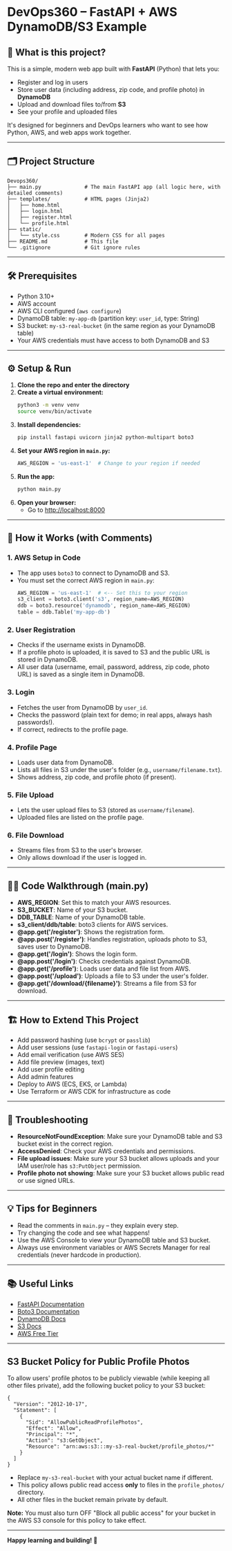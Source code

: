 # DevOps360 – FastAPI + AWS DynamoDB/S3 Example

## 🚀 What is this project?
This is a simple, modern web app built with **FastAPI** (Python) that lets you:
- Register and log in users
- Store user data (including address, zip code, and profile photo) in **DynamoDB**
- Upload and download files to/from **S3**
- See your profile and uploaded files

It's designed for beginners and DevOps learners who want to see how Python, AWS, and web apps work together.

---

## 🗂️ Project Structure
```
Devops360/
├── main.py              # The main FastAPI app (all logic here, with detailed comments)
├── templates/           # HTML pages (Jinja2)
│   ├── home.html
│   ├── login.html
│   ├── register.html
│   └── profile.html
├── static/
│   └── style.css        # Modern CSS for all pages
├── README.md            # This file
└── .gitignore           # Git ignore rules
```

---

## 🛠️ Prerequisites
- Python 3.10+
- AWS account
- AWS CLI configured (`aws configure`)
- DynamoDB table: `my-app-db` (partition key: `user_id`, type: String)
- S3 bucket: `my-s3-real-bucket` (in the same region as your DynamoDB table)
- Your AWS credentials must have access to both DynamoDB and S3

---

## ⚙️ Setup & Run
1. **Clone the repo and enter the directory**
2. **Create a virtual environment:**
   ```bash
   python3 -m venv venv
   source venv/bin/activate
   ```
3. **Install dependencies:**
   ```bash
   pip install fastapi uvicorn jinja2 python-multipart boto3
   ```
4. **Set your AWS region in `main.py`:**
   ```python
   AWS_REGION = 'us-east-1'  # Change to your region if needed
   ```
5. **Run the app:**
   ```bash
   python main.py
   ```
6. **Open your browser:**
   - Go to [http://localhost:8000](http://localhost:8000)

---

## 📝 How it Works (with Comments)

### 1. **AWS Setup in Code**
- The app uses `boto3` to connect to DynamoDB and S3.
- You must set the correct AWS region in `main.py`:
  ```python
  AWS_REGION = 'us-east-1'  # <-- Set this to your region
  s3_client = boto3.client('s3', region_name=AWS_REGION)
  ddb = boto3.resource('dynamodb', region_name=AWS_REGION)
  table = ddb.Table('my-app-db')
  ```

### 2. **User Registration**
- Checks if the username exists in DynamoDB.
- If a profile photo is uploaded, it is saved to S3 and the public URL is stored in DynamoDB.
- All user data (username, email, password, address, zip code, photo URL) is saved as a single item in DynamoDB.

### 3. **Login**
- Fetches the user from DynamoDB by `user_id`.
- Checks the password (plain text for demo; in real apps, always hash passwords!).
- If correct, redirects to the profile page.

### 4. **Profile Page**
- Loads user data from DynamoDB.
- Lists all files in S3 under the user's folder (e.g., `username/filename.txt`).
- Shows address, zip code, and profile photo (if present).

### 5. **File Upload**
- Lets the user upload files to S3 (stored as `username/filename`).
- Uploaded files are listed on the profile page.

### 6. **File Download**
- Streams files from S3 to the user's browser.
- Only allows download if the user is logged in.

---

## 🧑‍💻 Code Walkthrough (main.py)
- **AWS_REGION**: Set this to match your AWS resources.
- **S3_BUCKET**: Name of your S3 bucket.
- **DDB_TABLE**: Name of your DynamoDB table.
- **s3_client/ddb/table**: boto3 clients for AWS services.
- **@app.get('/register')**: Shows the registration form.
- **@app.post('/register')**: Handles registration, uploads photo to S3, saves user to DynamoDB.
- **@app.get('/login')**: Shows the login form.
- **@app.post('/login')**: Checks credentials against DynamoDB.
- **@app.get('/profile')**: Loads user data and file list from AWS.
- **@app.post('/upload')**: Uploads a file to S3 under the user's folder.
- **@app.get('/download/{filename}')**: Streams a file from S3 for download.

---

## 🏗️ How to Extend This Project
- Add password hashing (use `bcrypt` or `passlib`)
- Add user sessions (use `fastapi-login` or `fastapi-users`)
- Add email verification (use AWS SES)
- Add file preview (images, text)
- Add user profile editing
- Add admin features
- Deploy to AWS (ECS, EKS, or Lambda)
- Use Terraform or AWS CDK for infrastructure as code

---

## 🐛 Troubleshooting
- **ResourceNotFoundException**: Make sure your DynamoDB table and S3 bucket exist in the correct region.
- **AccessDenied**: Check your AWS credentials and permissions.
- **File upload issues**: Make sure your S3 bucket allows uploads and your IAM user/role has `s3:PutObject` permission.
- **Profile photo not showing**: Make sure your S3 bucket allows public read or use signed URLs.

---

## 💡 Tips for Beginners
- Read the comments in `main.py` – they explain every step.
- Try changing the code and see what happens!
- Use the AWS Console to view your DynamoDB table and S3 bucket.
- Always use environment variables or AWS Secrets Manager for real credentials (never hardcode in production).

---

## 📚 Useful Links
- [FastAPI Documentation](https://fastapi.tiangolo.com/)
- [Boto3 Documentation](https://boto3.amazonaws.com/v1/documentation/api/latest/index.html)
- [DynamoDB Docs](https://docs.aws.amazon.com/amazondynamodb/latest/developerguide/)
- [S3 Docs](https://docs.aws.amazon.com/s3/index.html)
- [AWS Free Tier](https://aws.amazon.com/free/)

---

## S3 Bucket Policy for Public Profile Photos

To allow users' profile photos to be publicly viewable (while keeping all other files private), add the following bucket policy to your S3 bucket:

```
{
  "Version": "2012-10-17",
  "Statement": [
    {
      "Sid": "AllowPublicReadProfilePhotos",
      "Effect": "Allow",
      "Principal": "*",
      "Action": "s3:GetObject",
      "Resource": "arn:aws:s3:::my-s3-real-bucket/profile_photos/*"
    }
  ]
}
```

- Replace `my-s3-real-bucket` with your actual bucket name if different.
- This policy allows public read access **only** to files in the `profile_photos/` directory.
- All other files in the bucket remain private by default.

**Note:** You must also turn OFF "Block all public access" for your bucket in the AWS S3 console for this policy to take effect.

---

**Happy learning and building! 🚀** 